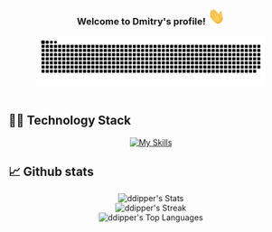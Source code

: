 <h3 align="center">
  Welcome to Dmitry's profile!
  <img src="https://raw.githubusercontent.com/danielcshn/danielcshn/master/icons/wave.gif" width="30" height="30">
</h3>
<div align="center">
  <img src="/snake.svg" width="80%">
</div>

<br/>

## 👨‍💻 Technology Stack

<!-- https://github.com/tandpfun/skill-icons -->
<div align="center">

  [![My Skills](https://skillicons.dev/icons?i=dotnet,javascript,vue,nodejs,typescript,cpp,html,css,bootstrap,sqlite,mysql,postgres,mongodb,unity,figma,ps,ai,git,linux,bash,&theme=dark&perline=10)](https://skillicons.dev)

</div>

## 📈 Github stats 
<div align="center">

  ![ddipper's Stats](https://github-readme-stats.vercel.app/api?username=ddipper&theme=dark&show_icons=true&hide_border=true&count_private=true&width=50%) </br>
  ![ddipper's Streak](https://github-readme-streak-stats.herokuapp.com/?user=ddipper&theme=dark&hide_border=true&width=50%)</br>
  ![ddipper's Top Languages](https://github-readme-stats.vercel.app/api/top-langs/?username=ddipper&theme=dark&show_icons=true&hide_border=true)</br>

</div>
